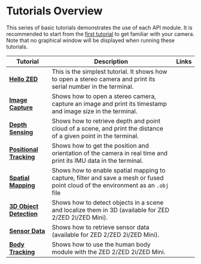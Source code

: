 # Tutorials Overview

This series of basic tutorials demonstrates the use of each API module. It is recommended to start from the [first tutorial](tutorial%201%20-%20hello%20ZED) to get familiar with your camera. Note that no graphical window will be displayed when running these tutorials.

| Tutorial     | Description | Links |
| ---------- | ----------  | ---------- |
| **[Hello ZED](tutorial%201%20-%20hello%20ZED)** | This is the simplest tutorial. It shows how to open a stereo camera and print its serial number in the terminal. | 
| **[Image Capture](tutorial%202%20-%20image%20capture)** | Shows how to open a stereo camera, capture an image and print its timestamp and image size in the terminal. |
| **[Depth Sensing](tutorial%203%20-%20depth%20sensing)** | Shows how to retrieve depth and point cloud of a scene, and print the distance of a given point in the terminal. |
| **[Positional Tracking](tutorial%204%20-%20positional%20tracking)** | Shows how to get the position and orientation of the camera in real time and print its IMU data in the terminal. |
| **[Spatial Mapping](tutorial%205%20-%20spatial%20mapping)** | Shows how to enable spatial mapping to capture, filter and save a mesh or fused point cloud of the environment as an `.obj` file |
| **[3D Object Detection](tutorial%206%20-%20object%20detection)** | Shows how to detect objects in a scene and localize them in 3D (available for ZED 2/ZED 2i/ZED Mini). |
| **[Sensor Data](tutorial%207%20-%20sensor%20data)** | Shows how to retrieve sensor data (available for ZED 2/ZED 2i/ZED Mini). |
| **[Body Tracking](tutorial%208%20-%20body%20tracking)** | Shows how to use the human body module with the ZED 2/ZED 2i/ZED Mini. |